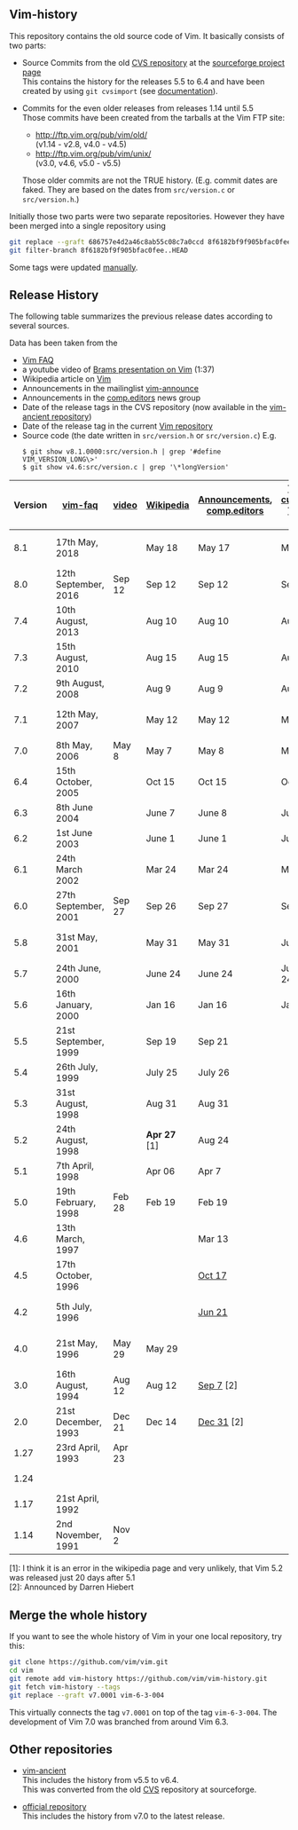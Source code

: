 Vim-history
-----------

This repository contains the old source code of Vim. It basically consists of two parts:

* Source Commits from the old [CVS repository][1] at the [sourceforge project page][2]  
  This contains the history for the releases 5.5 to 6.4 and have been created by using `git cvsimport` (see [documentation][3]).

* Commits for the even older releases from releases 1.14 until 5.5  
  Those commits have been created from the tarballs at the Vim FTP site:

  * <http://ftp.vim.org/pub/vim/old/>  
    (v1.14 - v2.8, v4.0 - v4.5)
  * <http://ftp.vim.org/pub/vim/unix/>  
    (v3.0, v4.6, v5.0 - v5.5)

  Those older commits are not the TRUE history.
  (E.g. commit dates are faked. They are based on the dates from `src/version.c` or `src/version.h`.)

Initially those two parts were two separate repositories. However they have been merged into a single repository using
```bash
git replace --graft 686757e4d2a46c8ab55c08c7a0ccd 8f6182bf9f905bfac0fee
git filter-branch 8f6182bf9f905bfac0fee..HEAD
```

Some tags were updated [manually][11].


Release History
---------------

The following table summarizes the previous release dates according to several sources.

Data has been taken from the

 * [Vim FAQ][4]
 * a youtube video of [Brams presentation on Vim][5] (1:37)
 * Wikipedia article on [Vim][6]
 * Announcements in the mailinglist [vim-announce][9]
 * Announcements in the [comp.editors][12] news group
 * Date of the release tags in the CVS repository (now available in the [vim-ancient repository][7])
 * Date of the release tag in the current [Vim repository][8]
 * Source code (the date written in `src/version.h` or `src/version.c`)  E.g.
   ```
   $ git show v8.1.0000:src/version.h | grep '#define VIM_VERSION_LONG\>'
   $ git show v4.6:src/version.c | grep '\*longVersion'
   ```

Version | [vim-faq][10] | [video][5] | [Wikipedia][6] | [Announcements][9],<br/>[comp.editors][12] | [Tags current][8],<br/>[Tags old][7] | Source code
|----|----------------------|--------|------------------|--------------------|---------|-------------
8.1  | 17th May, 2018       |        | May 18           | May 17             | May 17  | 2018 May 17
8.0  | 12th September, 2016 | Sep 12 | Sep 12           | Sep 12             | Sep 12  | 2016 Sep 12
7.4  | 10th August, 2013    |        | Aug 10           | Aug 10             | Aug 10  | 2013 Aug 10
7.3  | 15th August, 2010    |        | Aug 15           | Aug 15             | Aug 15  | 2010 Aug 15
7.2  | 9th August, 2008     |        | Aug 9            | Aug 9              | Aug 9   | 2008 Aug 9
7.1  | 12th May, 2007       |        | May 12           | May 12             | May 12  | 2007 May 12
7.0  | 8th May, 2006        | May 8  | May 7            | May 8              | May 7   | 2006 May 7
6.4  | 15th October, 2005   |        | Oct 15           | Oct 15             | Oct 15  | 2005 Oct 15
6.3  | 8th June 2004        |        | June 7           | June 8             | June 8  | 2004 June 7
6.2  | 1st June 2003        |        | June 1           | June 1             | June 2  | 2003 Jun 1
6.1  | 24th March 2002      |        | Mar 24           | Mar 24             | Mar 25  | 2002 Mar 24
6.0  | 27th September, 2001 | Sep 27 | Sep 26           | Sep 27             | Sep 27  | 2001 Sep 26
5.8  | 31st May, 2001       |        | May 31           | May 31             | June 5  | 2001 May 31
5.7  | 24th June, 2000      |        | June 24          | June 24            | June 24 | 2000 Jun 24
5.6  | 16th January, 2000   |        | Jan 16           | Jan 16             | Jan 17  | 2000 Jan 16
5.5  | 21st September, 1999 |        | Sep 19           | Sep 21             |         | 1999 Sep 19
5.4  | 26th July, 1999      |        | July 25          | July 26            |         | 1999 Jul 25
5.3  | 31st August, 1998    |        | Aug 31           | Aug 31             |         | 1998 Aug 30
5.2  | 24th August, 1998    |        | **Apr 27** \[1\] | Aug 24             |         | 1998 Aug 23
5.1  | 7th April, 1998      |        | Apr 06           | Apr 7              |         | 1998 Apr 7
5.0  | 19th February, 1998  | Feb 28 | Feb 19           | Feb 19             |         | 1998 Feb 19
4.6  | 13th March, 1997     |        |                  | Mar 13             |         | 1997 Mar 13
4.5  | 17th October, 1996   |        |                  | [Oct 17][13]       |         | 1996 Oct 12
4.2  | 5th July, 1996       |        |                  | [Jun 21][14]       |         | 1996 June 17
4.0  | 21st May, 1996       | May 29 | May 29           |                    |         | 1996 May 29
3.0  | 16th August, 1994    | Aug 12 | Aug 12           | [Sep 7][15] \[2\]  |         | 1994 Aug 12
2.0  | 21st December, 1993  | Dec 21 | Dec 14           | [Dec 31][16] \[2\] |         | 1993 Dec 14
1.27 | 23rd April, 1993     | Apr 23 |                  |                    |         | 1993 April 6
1.24 |                      |        |                  |                    |         | 5 Jan 1993
1.17 | 21st April, 1992     |        |                  |                    |         | 
1.14 | 2nd November, 1991   | Nov 2  |                  |                    |         | 

\[1\]: I think it is an error in the wikipedia page and very unlikely, that Vim 5.2 was released just 20 days after 5.1  
\[2\]: Announced by Darren Hiebert


Merge the whole history
-----------------------

If you want to see the whole history of Vim in your one local repository, try this:

```bash
git clone https://github.com/vim/vim.git
cd vim
git remote add vim-history https://github.com/vim/vim-history.git
git fetch vim-history --tags
git replace --graft v7.0001 vim-6-3-004
```

This virtually connects the tag `v7.0001` on top of the tag `vim-6-3-004`. The development of Vim 7.0 was branched from around Vim 6.3.


Other repositories
------------------

* [vim-ancient][7]  
  This includes the history from v5.5 to v6.4.  
  This was converted from the old [CVS][1] repository at sourceforge.

* [official repository][8]  
  This includes the history from v7.0 to the latest release.

[1]: https://sourceforge.net/p/vim/cvs/
[2]: https://sourceforge.net/p/vim/
[3]: https://sourceforge.net/p/forge/documentation/CVS/
[4]: https://github.com/chrisbra/vim_faq
[5]: https://www.youtube.com/watch?v=ayc_qpB-93o
[6]: https://en.wikipedia.org/wiki/Vim_(text_editor)#History
[7]: https://bitbucket.org/vim-mirror/vim-ancient
[8]: https://github.com/vim/vim
[9]: https://groups.yahoo.com/neo/groups/vimannounce/info
[10]: http://vimhelp.appspot.com/vim_faq.txt.html#faq-3.1
[11]: https://github.com/chrisbra/vim_faq/issues/8#issuecomment-419605586
[12]: https://groups.google.com/forum/#!forum/comp.editors
[13]: https://groups.google.com/d/msg/comp.editors/myQlVk5RvEQ/5yk_g2GM9EEJ
[14]: https://groups.google.com/d/msg/comp.editors/GjdHci-xBSw/Iq3kSrDJ36QJ
[15]: https://groups.google.com/d/msg/comp.editors/iSbQgMlWweU/bbPMSBcCkUsJ
[16]: https://groups.google.com/d/msg/comp.editors/9snlhebqQiA/KOi0VsDXUzYJ
